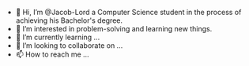 - 👋 Hi, I’m @Jacob-Lord a Computer Science student in the process of achieving his Bachelor's degree.
- 👀 I’m interested in problem-solving and learning new things.
- 🌱 I’m currently learning ...
- 💞️ I’m looking to collaborate on ...
- 📫 How to reach me ...

<!---
Jacob-Lord/Jacob-Lord is a ✨ special ✨ repository because its `README.md` (this file) appears on your GitHub profile.
You can click the Preview link to take a look at your changes.
--->
